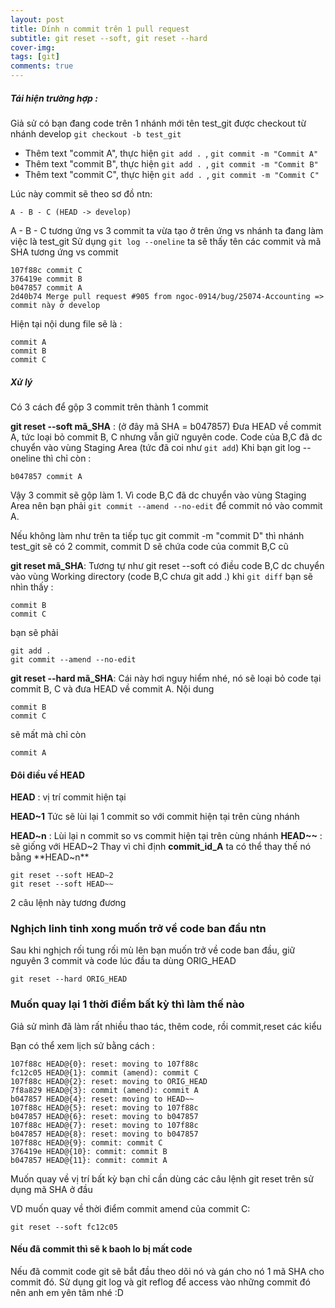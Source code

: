 ```yaml
---
layout: post
title: Dính n commit trên 1 pull request
subtitle: git reset --soft, git reset --hard 
cover-img: 
tags: [git]
comments: true
---
```


##### Tái hiện trường hợp :


Giả sử có bạn đang code trên 1 nhánh mới tên test_git được checkout từ nhánh develop `git checkout -b test_git`

- Thêm text "commit A", thực hiện `git add . `,  `git commit -m "Commit A"`
-  Thêm text "commit B", thực hiện `git add . `,  `git commit -m "Commit B"`
-  Thêm text "commit C", thực hiện `git add . `,  `git commit -m "Commit C"`

Lúc này commit sẽ theo sơ đồ ntn:

`A - B - C (HEAD -> develop)`

A - B - C tương ứng vs 3 commit ta vừa tạo ở trên ứng vs nhánh ta đang làm việc là test_git
Sử dụng `git log --oneline` ta sẽ thấy tên các commit và mã SHA tương ứng vs commit

```
107f88c commit C
376419e commit B
b047857 commit A
2d40b74 Merge pull request #905 from ngoc-0914/bug/25074-Accounting => commit này ở develop
```

Hiện tại nội dung file sẽ là :

```
commit A
commit B
commit C
```

##### Xử lý

Có 3 cách để gộp 3 commit trên thành 1 commit 

**git reset --soft mã_SHA** : (ở đây mã SHA =   b047857)  Đưa HEAD về commit A, tức loại bỏ commit B, C nhưng vẫn giữ nguyên code. Code của B,C đã dc chuyển vào vùng Staging Area (tức đã coi như `git add`)
Khi bạn git log --oneline thì chỉ còn :

```
b047857 commit A
```

Vậy 3 commit sẽ gộp làm 1. Vì code B,C đã dc chuyển vào vùng Staging Area nên bạn phải `git commit --amend --no-edit` để commit nó vào commit A.

Nếu không làm như trên ta tiếp tục git commit -m "commit D" thì nhánh test_git sẽ có 2 commit, commit D sẽ chứa code của commit B,C cũ

**git reset mã_SHA**: Tương tự như git reset --soft có điều code B,C dc chuyển vào vùng Working directory (code B,C chưa git add .)  khi `git diff` bạn sẽ nhìn thấy :

```
commit B
commit C
```
bạn sẽ phải 

```
git add .
git commit --amend --no-edit
```

**git reset --hard mã_SHA**: Cái này hơi nguy hiểm nhé, nó sẽ loại bỏ code tại commit B, C và đưa HEAD về commit A. Nội dung 

```
commit B
commit C
```
sẽ mất mà chỉ còn
```
commit A
```

#### Đôi điều về HEAD

**HEAD** : vị trí commit hiện tại

**HEAD~1**  Tức sẽ lùi lại 1 commit so với commit hiện tại trên cùng nhánh

**HEAD~n** : Lùi lại n commit so vs commit hiện tại trên cùng nhánh
**HEAD~~** : sẽ giống với HEAD~2 
Thay vì chỉ định **commit_id_A** ta có thể thay thế nó bằng **HEAD~n**

```
git reset --soft HEAD~2
git reset --soft HEAD~~
```
2 câu lệnh này tương đương

### Nghịch linh tinh xong muốn trở về code ban đầu ntn

Sau khi nghịch rối tung rối mù lên bạn muốn trở về code ban đầu, giữ nguyên 3 commit và code lúc đầu
ta dùng ORIG_HEAD
```
git reset --hard ORIG_HEAD
```


### Muốn quay lại 1 thời điểm bất kỳ thì làm thế nào


Giả sử mình đã làm rất nhiều thao tác, thêm code, rồi commit,reset các kiểu

Bạn có thể xem lịch sử bằng cách :
```
107f88c HEAD@{0}: reset: moving to 107f88c
fc12c05 HEAD@{1}: commit (amend): commit C
107f88c HEAD@{2}: reset: moving to ORIG_HEAD
7f8a829 HEAD@{3}: commit (amend): commit A
b047857 HEAD@{4}: reset: moving to HEAD~~
107f88c HEAD@{5}: reset: moving to 107f88c
b047857 HEAD@{6}: reset: moving to b047857
107f88c HEAD@{7}: reset: moving to 107f88c
b047857 HEAD@{8}: reset: moving to b047857
107f88c HEAD@{9}: commit: commit C
376419e HEAD@{10}: commit: commit B
b047857 HEAD@{11}: commit: commit A
```


Muốn quay về vị trí bất kỳ bạn chỉ cần dùng các câu lệnh git reset trên sử dụng mã SHA ở đầu 

VD muốn quay về thời điểm commit amend của commit C:
```
git reset --soft fc12c05
```

#### Nếu đã commit thì sẽ k baoh lo bị mất code


Nếu đã commit code git sẽ bắt đầu theo dõi nó và gán cho nó 1 mã SHA cho commit đó. Sử dụng git log và git reflog để access vào những commit đó nên anh em yên tâm nhé :D


